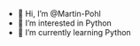 - 👋 Hi, I’m @Martin-Pohl
- 👀 I’m interested in Python
- 🌱 I’m currently learning Python

<!---
Martin-Pohl/Martin-Pohl is a ✨ special ✨ repository because its `README.md` (this file) appears on your GitHub profile.
You can click the Preview link to take a look at your changes.
--->
